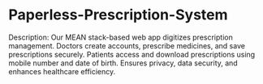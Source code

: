 # Paperless-Prescription-System
Description: Our MEAN stack-based web app digitizes prescription management. Doctors create accounts, prescribe medicines, and save prescriptions securely. Patients access and download prescriptions using mobile number and date of birth. Ensures privacy, data security, and enhances healthcare efficiency. 
